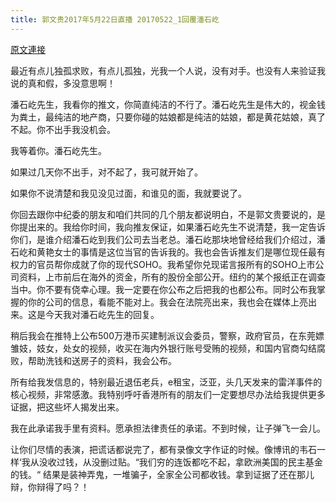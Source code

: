 ```yaml
---
title: 郭文贵2017年5月22日直播 20170522_1回覆潘石屹
---
```


[原文連接](https://gnews.org/ThreadView/53483799)

最近有点儿独孤求败，有点儿孤独，光我一个人说，没有对手。也没有人来验证我说的真和假，多没意思啊！




潘石屹先生，我看你的推文，你简直纯洁的不行了。潘石屹先生是伟大的，视金钱为粪土，最纯洁的地产商，只要你碰的姑娘都是纯洁的姑娘，都是黄花姑娘，真了不起。你不出手我没机会。




我等着你。潘石屹先生。




如果过几天你不出手，对不起了，我可就开始了。




如果你不说清楚和我见没见过面，和谁见的面，我就要说了。




你回去跟你中纪委的朋友和咱们共同的几个朋友都说明白，不是郭文贵要说的，是你提出来的。我给你时间，我向推友保证，如果潘石屹先生不说清楚，我一定告诉你们，是谁介绍潘石屹到我们公司去当老总。潘石屹那块地曾经给我们介绍过，潘石屹和黄艳女士的事情是这位当官的告诉我的。我也会告诉推友们是哪位现任最有权力的官员帮你成就了你的现代SOHO。我希望你兑现诺言报所有的SOHO上市公司资料，上市前后在海外的资金，所有的股份全部公开。纽约的某个报纸正在调查当中。你不要有侥幸心理。我一定要在你公布之后把我的也都公布。同时公布我掌握的你的公司的信息，看能不能对上。我会在法院亮出来，我也会在媒体上亮出来。这是今天我对潘石屹先生的回复。




稍后我会在推特上公布500万港币买建制派议会委员，警察，政府官员，在东莞嫖雏妓，妓女，处女的视频，收买在海内外银行账号受贿的视频，和国内官商勾结腐败，帮助洗钱和送房子的资料，我会公布。




所有给我发信息的，特别最近退伍老兵，e租宝，泛亚，头几天发来的雷洋事件的核心视频，非常感激。我特别呼吁香港所有的朋友们一定要想尽办法给我提供更多证据，把这些坏人揭发出来。




我在此承诺我手里有资料。愿承担法律责任的承诺。不到时候，让子弹飞一会儿。




让你们尽情的表演，把谎话都说完了，都有录像文字作证的时候。像博讯的韦石一样&lsquo;我从没收过钱，从没删过贴。“我们穷的连饭都吃不起，拿欧洲美国的民主基金的钱。“ 结果是装神弄鬼，一堆骗子，全家全公司都收钱。拿到证据了还在那儿辩，你辩得了吗？！

